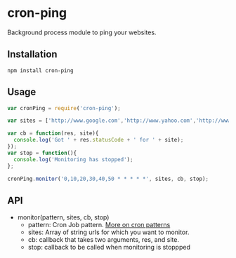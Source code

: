 cron-ping
======

Background process module to ping your websites.

## Installation
```
npm install cron-ping
```

## Usage
```js
var cronPing = require('cron-ping');

var sites = ['http://www.google.com','http://www.yahoo.com','http://www.bing.com'];

var cb = function(res, site){
  console.log('Got ' + res.statusCode + ' for ' + site);
});
var stop = function(){
  console.log('Monitoring has stopped');
};

cronPing.monitor('0,10,20,30,40,50 * * * * *', sites, cb, stop);
```

## API
- monitor(pattern, sites, cb, stop)
  - pattern: Cron Job pattern. [More on cron patterns](http://crontab.org/)
  - sites:   Array of string urls for which you want to monitor.
  - cb:  callback that takes two arguments, res, and site.
  - stop: callback to be called when monitoring is stoppped
